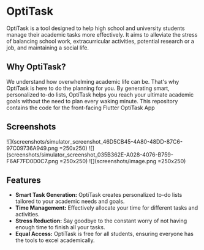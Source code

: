 # OptiTask

OptiTask is a tool designed to help high school and university students manage their academic tasks more effectively. It aims to alleviate the stress of balancing school work, extracurricular activities, potential research or a job, and maintaining a social life.

## Why OptiTask?

We understand how overwhelming academic life can be. That's why OptiTask is here to do the planning for you. By generating smart, personalized to-do lists, OptiTask helps you reach your ultimate academic goals without the need to plan every waking minute. This repository contains the code for the front-facing Flutter OptiTask App

## Screenshots

![](screenshots/simulator_screenshot_46D5CB45-4A80-48DD-87C6-97C09736A949.png =250x250)
![](screenshots/simulator_screenshot_035B362E-A028-4076-B759-F6AF7FD0D0C7.png =250x250)
![](screenshots/image.png =250x250)

## Features

- **Smart Task Generation:** OptiTask creates personalized to-do lists tailored to your academic needs and goals.
- **Time Management:** Effectively allocate your time for different tasks and activities.
- **Stress Reduction:** Say goodbye to the constant worry of not having enough time to finish all your tasks.
- **Equal Access:** OptiTask is free for all students, ensuring everyone has the tools to excel academically.
